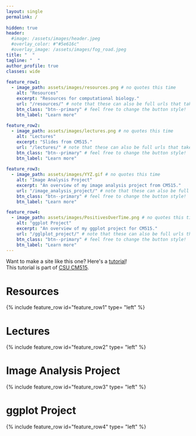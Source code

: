 ```yaml
---
layout: single
permalink: / 
     
hidden: true
header:
  #image: /assets/images/header.jpeg
  #overlay_color: #"#5e616c"
  #overlay_image: /assets/images/fog_road.jpeg
title: "  "
tagline: "  "   
author_profile: true
classes: wide
   
feature_row1:
  - image_path: assets/images/resources.png # no quotes this time
    alt: "Resources"
    excerpt: "Resources for computational biology."
    url: "/resources/" # note that these can also be full urls that take people to other sites
    btn_class: "btn--primary" # feel free to change the button style!
    btn_label: "Learn more"
    
feature_row2:
  - image_path: assets/images/lectures.png # no quotes this time
    alt: "Lectures"
    excerpt: "Slides from CM515."
    url: "/lectures/" # note that these can also be full urls that take people to other sites
    btn_class: "btn--primary" # feel free to change the button style!
    btn_label: "Learn more"
    
feature_row3:
  - image_path: assets/images/YYZ.gif # no quotes this time
    alt: "Image Analysis Project"
    excerpt: "An overview of my image analysis project from CM515."
    url: "/image_analysis_project/" # note that these can also be full urls that take people to other sites
    btn_class: "btn--primary" # feel free to change the button style!
    btn_label: "Learn more"

feature_row4:
  - image_path: assets/images/PositivesOverTime.png # no quotes this time
    alt: "ggplot Project"
    excerpt: "An overview of my ggplot project for CM515."
    url: "/gglplot_project/" # note that these can also be full urls that take people to other sites
    btn_class: "btn--primary" # feel free to change the button style!
    btn_label: "Learn more" 
---
```


Want to make a site like this one? Here's a [tutorial](https://temporal-windscreen-639.notion.site/Github-Portfolio-Lesson-for-CM515-1e55bd019b2f80a7855feacaa46e4632)!\
This tutorial is part of [CSU CM515](https://github.com/Colorado-State-University-CMB/CM515-course-2025/tree/main).

# Resources

{% include feature_row id="feature_row1" type= "left" %}

# Lectures

{% include feature_row id="feature_row2" type= "left" %}

# Image Analysis Project

{% include feature_row id="feature_row3" type= "left" %}

# ggplot Project

{% include feature_row id="feature_row4" type= "left" %}
